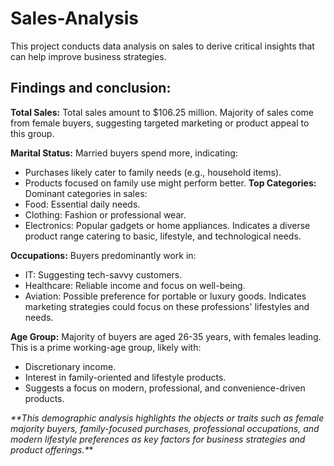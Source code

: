 # Sales-Analysis
This project conducts data analysis on sales to derive critical insights that can help improve business strategies.

## Findings and conclusion:
**Total Sales:**
Total sales amount to $106.25 million.
Majority of sales come from female buyers, suggesting targeted marketing or product appeal to this group.

**Marital Status:**
Married buyers spend more, indicating:
- Purchases likely cater to family needs (e.g., household items).
- Products focused on family use might perform better.
**Top Categories:**
Dominant categories in sales:
- Food: Essential daily needs.
- Clothing: Fashion or professional wear.
- Electronics: Popular gadgets or home appliances.
Indicates a diverse product range catering to basic, lifestyle, and technological needs.

**Occupations:**
Buyers predominantly work in:
- IT: Suggesting tech-savvy customers.
- Healthcare: Reliable income and focus on well-being.
- Aviation: Possible preference for portable or luxury goods.
Indicates marketing strategies could focus on these professions' lifestyles and needs.

**Age Group:**
Majority of buyers are aged 26-35 years, with females leading.
This is a prime working-age group, likely with:
- Discretionary income.
- Interest in family-oriented and lifestyle products.
- Suggests a focus on modern, professional, and convenience-driven products.

_**This demographic analysis highlights the objects or traits such as female majority buyers, family-focused purchases, professional occupations, and modern lifestyle preferences as key factors for business strategies and product offerings.*_*










